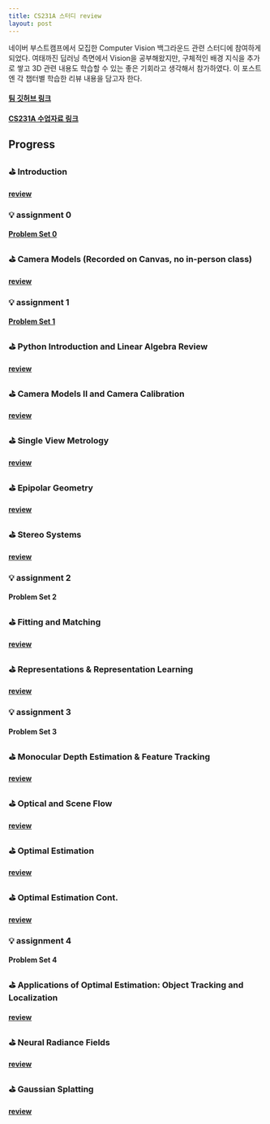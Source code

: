 ```yaml
---
title: CS231A 스터디 review
layout: post
---
```


네이버 부스트캠프에서 모집한 Computer Vision 백그라운드 관련 스터디에 참여하게 되었다.
여태까진 딥러닝 측면에서 Vision을 공부해왔지만, 구체적인 배경 지식을 추가로 쌓고 3D 관련 내용도 학습할 수 있는 좋은 기회라고 생각해서 참가하였다.
이 포스트엔 각 챕터별 학습한 리뷰 내용을 담고자 한다.

#### [팀 깃허브 링크](https://github.com/boyamie/CS231A_study)
#### [CS231A 수업자료 링크](https://web.stanford.edu/class/cs231a/syllabus.html)


## Progress
### ⛳️ Introduction
#### [review](https://haneol-kijm.github.io/2024/08/22/CS231A-001)

### 💡 assignment 0
#### [Problem Set 0](https://haneol-kijm.github.io/2024/08/24/CS231A-ps0)

### ⛳️ Camera Models (Recorded on Canvas, no in-person class)
#### [review](https://haneol-kijm.github.io/2024/08/22/CS231A-002)

### 💡 assignment 1
#### [Problem Set 1](https://haneol-kijm.github.io/2024/08/24/CS231A-ps1)

### ⛳️ Python Introduction and Linear Algebra Review
#### [review](https://haneol-kijm.github.io/2024/00/02/CS231A-003)

### ⛳️ Camera Models II and Camera Calibration
#### [review](https://haneol-kijm.github.io/2024/00/03/CS231A-004)

### ⛳️ Single View Metrology
#### [review](https://haneol-kijm.github.io/2024/00/04/CS231A-005)

### ⛳️ Epipolar Geometry
#### [review](https://haneol-kijm.github.io/2024/00/05/CS231A-006)

### ⛳️ Stereo Systems
#### [review](https://haneol-kijm.github.io/2024/00/06/CS231A-007)

### 💡 assignment 2
#### Problem Set 2

### ⛳️ Fitting and Matching
#### [review](https://haneol-kijm.github.io/2024/00/07/CS231A-008)

### ⛳️ Representations & Representation Learning
#### [review](https://haneol-kijm.github.io/2024/00/08/CS231A-009)

### 💡 assignment 3
#### Problem Set 3

### ⛳️ Monocular Depth Estimation & Feature Tracking
#### [review](https://haneol-kijm.github.io/2024/00/09/CS231A-010)

### ⛳️ Optical and Scene Flow
#### [review](https://haneol-kijm.github.io/2024/00/10/CS231A-011)

### ⛳️ Optimal Estimation
#### [review](https://haneol-kijm.github.io/2024/00/11/CS231A-012)

### ⛳️ Optimal Estimation Cont.
#### [review](https://haneol-kijm.github.io/2024/00/12/CS231A-013)

### 💡 assignment 4
#### Problem Set 4

### ⛳️ Applications of Optimal Estimation: Object Tracking and Localization
#### [review](https://haneol-kijm.github.io/2024/00/13/CS231A-014)

### ⛳️ Neural Radiance Fields
#### [review](https://haneol-kijm.github.io/2024/00/14/CS231A-015)

### ⛳️ Gaussian Splatting
#### [review](https://haneol-kijm.github.io/2024/00/15/CS231A-016)
